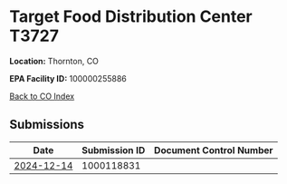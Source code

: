 # Target Food Distribution Center T3727

**Location:** Thornton, CO

**EPA Facility ID:** 100000255886

[Back to CO Index](../../index.md)

## Submissions

| Date | Submission ID | Document Control Number |
|------|--------------|-------------------------|
| [2024-12-14](submissions/1000118831.md) | 1000118831 |  |
